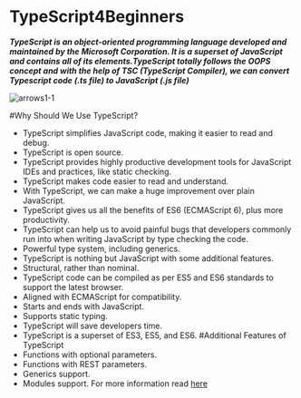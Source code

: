 # TypeScript4Beginners
***TypeScript is an object-oriented programming language developed and maintained by the Microsoft Corporation. It is a superset of JavaScript and contains all of its elements.TypeScript totally follows the OOPS concept and with the help of TSC (TypeScript Compiler), we can convert Typescript code (.ts file) to JavaScript (.js file)***

![arrows1-1](https://user-images.githubusercontent.com/56268264/143673266-15a43cf8-d5ca-4fd6-812c-20b363911034.png)

#Why Should We Use TypeScript?
- TypeScript simplifies JavaScript code, making it easier to read and debug.
- TypeScript is open source.
- TypeScript provides highly productive development tools for JavaScript IDEs and practices, like static checking.
- TypeScript makes code easier to read and understand.
- With TypeScript, we can make a huge improvement over plain JavaScript.
- TypeScript gives us all the benefits of ES6 (ECMAScript 6), plus more productivity.
- TypeScript can help us to avoid painful bugs that developers commonly run into when writing JavaScript by type checking the code.
- Powerful type system, including generics.
- TypeScript is nothing but JavaScript with some additional features.
- Structural, rather than nominal.
- TypeScript code can be compiled as per ES5 and ES6 standards to support the latest browser.
- Aligned with ECMAScript for compatibility.
- Starts and ends with JavaScript.
- Supports static typing.
- TypeScript will save developers time.
- TypeScript is a superset of ES3, ES5, and ES6.
#Additional Features of TypeScript
- Functions with optional parameters.
- Functions with REST parameters.
- Generics support.
- Modules support.
For more information read [here](https://dzone.com/articles/what-is-typescript-and-why-use-it)
